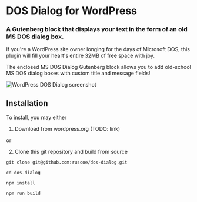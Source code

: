 # DOS Dialog for WordPress

### A Gutenberg block that displays your text in the form of an old MS DOS dialog box.

If you're a WordPress site owner longing for the days of Microsoft DOS,
this plugin will fill your heart's entire 32MB of free space with joy.

The enclosed MS DOS Dialog Gutenberg block allows you to add old-school
MS DOS dialog boxes with custom title and message fields!

![WordPress DOS Dialog screenshot](https://user-images.githubusercontent.com/87952/226798265-b4cbe098-390d-43da-8e2c-8f8a8e9da36c.png)

## Installation

To install, you may either

1. Download from wordpress.org (TODO: link)

or

2. Clone this git repository and build from source

`git clone git@github.com:ruscoe/dos-dialog.git`

`cd dos-dialog`

`npm install`

`npm run build`
